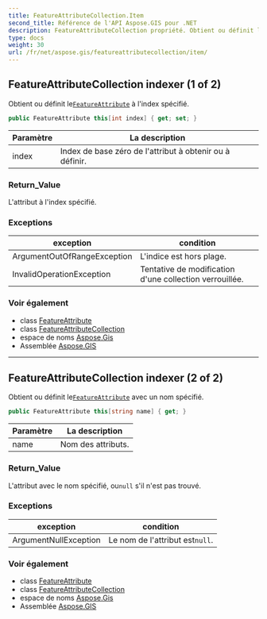 ```yaml
---
title: FeatureAttributeCollection.Item
second_title: Référence de l'API Aspose.GIS pour .NET
description: FeatureAttributeCollection propriété. Obtient ou définit leFeatureAttribute à lindex spécifié.
type: docs
weight: 30
url: /fr/net/aspose.gis/featureattributecollection/item/
---
```

## FeatureAttributeCollection indexer (1 of 2)

Obtient ou définit le[`FeatureAttribute`](../../featureattribute/) à l'index spécifié.

```csharp
public FeatureAttribute this[int index] { get; set; }
```

| Paramètre | La description |
| --- | --- |
| index | Index de base zéro de l'attribut à obtenir ou à définir. |

### Return_Value

L'attribut à l'index spécifié.

### Exceptions

| exception | condition |
| --- | --- |
| ArgumentOutOfRangeException | L'indice est hors plage. |
| InvalidOperationException | Tentative de modification d'une collection verrouillée. |

### Voir également

* class [FeatureAttribute](../../featureattribute/)
* class [FeatureAttributeCollection](../)
* espace de noms [Aspose.Gis](../../featureattributecollection/)
* Assemblée [Aspose.GIS](../../../)

---

## FeatureAttributeCollection indexer (2 of 2)

Obtient ou définit le[`FeatureAttribute`](../../featureattribute/) avec un nom spécifié.

```csharp
public FeatureAttribute this[string name] { get; }
```

| Paramètre | La description |
| --- | --- |
| name | Nom des attributs. |

### Return_Value

L'attribut avec le nom spécifié, ou`null` s'il n'est pas trouvé.

### Exceptions

| exception | condition |
| --- | --- |
| ArgumentNullException | Le nom de l'attribut est`null`. |

### Voir également

* class [FeatureAttribute](../../featureattribute/)
* class [FeatureAttributeCollection](../)
* espace de noms [Aspose.Gis](../../featureattributecollection/)
* Assemblée [Aspose.GIS](../../../)


